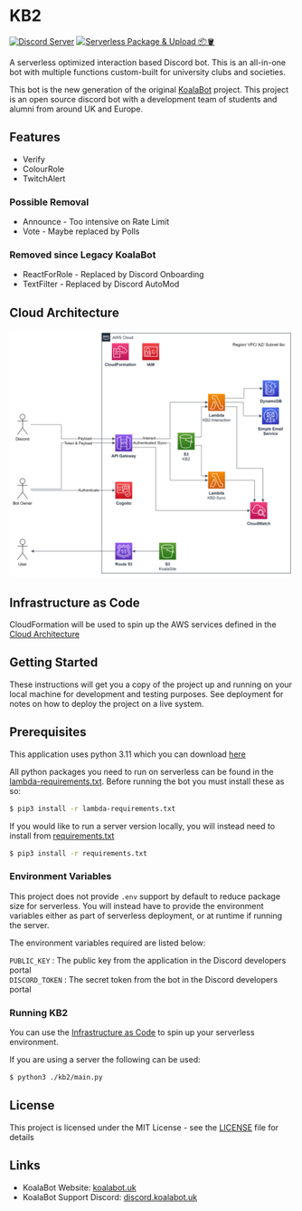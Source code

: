 # KB2
[![Discord Server](https://img.shields.io/discord/729325378681962576.svg?style=flat-square&logo=discord&logoColor=white&labelColor=697EC4&color=7289DA&label=%20)](https://discord.gg/5etEjVd)
[![Serverless Package & Upload 📦🪣](https://img.shields.io/github/actions/workflow/status/KoalaBotUK/KB2/serverless-package.yml?style=flat-square&logo=github&label=build)](https://github.com/KoalaBotUK/KB2/actions/workflows/serverless-package.yml)

A serverless optimized interaction based Discord bot. 
This is an all-in-one bot with multiple functions custom-built for university clubs and societies.

This bot is the new generation of the original [KoalaBot](https://koalabot.uk) project. This project is an open source discord bot with a development 
team of students and alumni from around UK and Europe.

## Features
- Verify
- ColourRole
- TwitchAlert

### Possible Removal
- Announce - Too intensive on Rate Limit
- Vote - Maybe replaced by Polls

### Removed since Legacy KoalaBot
- ReactForRole - Replaced by Discord Onboarding 
- TextFilter - Replaced by Discord AutoMod

## Cloud Architecture
![Cloud Architecture](docs/cloud_architecture.png)

## Infrastructure as Code
CloudFormation will be used to spin up the AWS services defined in the [Cloud Architecture](#cloud-architecture)




## Getting Started
These instructions will get you a copy of the project up and running on your local machine for development and testing purposes. See deployment for notes on how to deploy the project on a live system.

## Prerequisites
This application uses python 3.11 which you can download [here](https://www.python.org/downloads/)

All python packages you need to run on serverless can be found in the [lambda-requirements.txt](lambda-requirements.txt).
Before running the bot you must install these as so:

```bash
$ pip3 install -r lambda-requirements.txt
``` 

If you would like to run a server version locally, you will instead need to install from [requirements.txt](requirements.txt)
```bash
$ pip3 install -r requirements.txt
```

### Environment Variables
This project does not provide `.env` support by default to reduce package size for serverless. 
You will instead have to provide the environment variables either as part of serverless deployment, or at runtime if running the server.

The environment variables required are listed below:

`PUBLIC_KEY` : The public key from the application in the Discord developers portal<br>
`DISCORD_TOKEN` : The secret token from the bot in the Discord developers portal

### Running KB2
You can use the [Infrastructure as Code](#Infrastructure-as-Code) to spin up your serverless environment.

If you are using a server the following can be used:
```bash
$ python3 ./kb2/main.py
```

## License
This project is licensed under the MIT License - see the [LICENSE](LICENSE) file for details


## Links
* KoalaBot Website: [koalabot.uk](https://koalabot.uk)
* KoalaBot Support Discord: [discord.koalabot.uk](https://discord.koalabot.uk)
